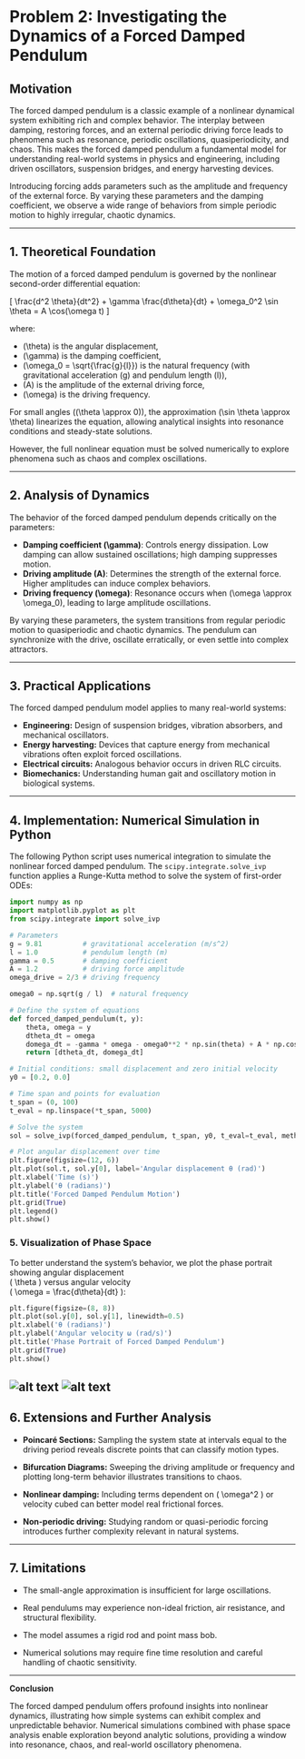 # Problem 2: Investigating the Dynamics of a Forced Damped Pendulum

## Motivation

The forced damped pendulum is a classic example of a nonlinear dynamical system exhibiting rich and complex behavior. The interplay between damping, restoring forces, and an external periodic driving force leads to phenomena such as resonance, periodic oscillations, quasiperiodicity, and chaos. This makes the forced damped pendulum a fundamental model for understanding real-world systems in physics and engineering, including driven oscillators, suspension bridges, and energy harvesting devices.

Introducing forcing adds parameters such as the amplitude and frequency of the external force. By varying these parameters and the damping coefficient, we observe a wide range of behaviors from simple periodic motion to highly irregular, chaotic dynamics.

---

## 1. Theoretical Foundation

The motion of a forced damped pendulum is governed by the nonlinear second-order differential equation:

\[
\frac{d^2 \theta}{dt^2} + \gamma \frac{d\theta}{dt} + \omega_0^2 \sin \theta = A \cos(\omega t)
\]

where:

- \(\theta\) is the angular displacement,
- \(\gamma\) is the damping coefficient,
- \(\omega_0 = \sqrt{\frac{g}{l}}\) is the natural frequency (with gravitational acceleration \(g\) and pendulum length \(l\)),
- \(A\) is the amplitude of the external driving force,
- \(\omega\) is the driving frequency.

For small angles (\(\theta \approx 0\)), the approximation \(\sin \theta \approx \theta\) linearizes the equation, allowing analytical insights into resonance conditions and steady-state solutions.

However, the full nonlinear equation must be solved numerically to explore phenomena such as chaos and complex oscillations.

---

## 2. Analysis of Dynamics

The behavior of the forced damped pendulum depends critically on the parameters:

- **Damping coefficient \(\gamma\)**: Controls energy dissipation. Low damping can allow sustained oscillations; high damping suppresses motion.
- **Driving amplitude \(A\)**: Determines the strength of the external force. Higher amplitudes can induce complex behaviors.
- **Driving frequency \(\omega\)**: Resonance occurs when \(\omega \approx \omega_0\), leading to large amplitude oscillations.

By varying these parameters, the system transitions from regular periodic motion to quasiperiodic and chaotic dynamics. The pendulum can synchronize with the drive, oscillate erratically, or even settle into complex attractors.

---

## 3. Practical Applications

The forced damped pendulum model applies to many real-world systems:

- **Engineering:** Design of suspension bridges, vibration absorbers, and mechanical oscillators.
- **Energy harvesting:** Devices that capture energy from mechanical vibrations often exploit forced oscillations.
- **Electrical circuits:** Analogous behavior occurs in driven RLC circuits.
- **Biomechanics:** Understanding human gait and oscillatory motion in biological systems.

---

## 4. Implementation: Numerical Simulation in Python

The following Python script uses numerical integration to simulate the nonlinear forced damped pendulum. The `scipy.integrate.solve_ivp` function applies a Runge-Kutta method to solve the system of first-order ODEs:

```python
import numpy as np
import matplotlib.pyplot as plt
from scipy.integrate import solve_ivp

# Parameters
g = 9.81          # gravitational acceleration (m/s^2)
l = 1.0           # pendulum length (m)
gamma = 0.5       # damping coefficient
A = 1.2           # driving force amplitude
omega_drive = 2/3 # driving frequency

omega0 = np.sqrt(g / l)  # natural frequency

# Define the system of equations
def forced_damped_pendulum(t, y):
    theta, omega = y
    dtheta_dt = omega
    domega_dt = -gamma * omega - omega0**2 * np.sin(theta) + A * np.cos(omega_drive * t)
    return [dtheta_dt, domega_dt]

# Initial conditions: small displacement and zero initial velocity
y0 = [0.2, 0.0]

# Time span and points for evaluation
t_span = (0, 100)
t_eval = np.linspace(*t_span, 5000)

# Solve the system
sol = solve_ivp(forced_damped_pendulum, t_span, y0, t_eval=t_eval, method='RK45')

# Plot angular displacement over time
plt.figure(figsize=(12, 6))
plt.plot(sol.t, sol.y[0], label='Angular displacement θ (rad)')
plt.xlabel('Time (s)')
plt.ylabel('θ (radians)')
plt.title('Forced Damped Pendulum Motion')
plt.grid(True)
plt.legend()
plt.show()
```
### 5. Visualization of Phase Space

To better understand the system’s behavior, we plot the phase portrait showing angular displacement  
\( \theta \) versus angular velocity  
\( \omega = \frac{d\theta}{dt} \):

```python
plt.figure(figsize=(8, 8))
plt.plot(sol.y[0], sol.y[1], linewidth=0.5)
plt.xlabel('θ (radians)')
plt.ylabel('Angular velocity ω (rad/s)')
plt.title('Phase Portrait of Forced Damped Pendulum')
plt.grid(True)
plt.show()
```
![alt text](Figure_2-1.png)
![alt text](Figure_3.png)
---

## 6. Extensions and Further Analysis

- **Poincaré Sections:** Sampling the system state at intervals equal to the driving period reveals discrete points that can classify motion types.

- **Bifurcation Diagrams:** Sweeping the driving amplitude or frequency and plotting long-term behavior illustrates transitions to chaos.

- **Nonlinear damping:** Including terms dependent on \( \omega^2 \) or velocity cubed can better model real frictional forces.

- **Non-periodic driving:** Studying random or quasi-periodic forcing introduces further complexity relevant in natural systems.

---

## 7. Limitations

- The small-angle approximation is insufficient for large oscillations.

- Real pendulums may experience non-ideal friction, air resistance, and structural flexibility.

- The model assumes a rigid rod and point mass bob.

- Numerical solutions may require fine time resolution and careful handling of chaotic sensitivity.

---

**Conclusion**

The forced damped pendulum offers profound insights into nonlinear dynamics, illustrating how simple systems can exhibit complex and unpredictable behavior. Numerical simulations combined with phase space analysis enable exploration beyond analytic solutions, providing a window into resonance, chaos, and real-world oscillatory phenomena.

